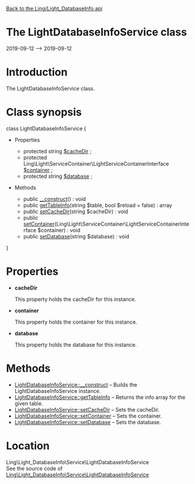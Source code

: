 [Back to the Ling/Light_DatabaseInfo api](https://github.com/lingtalfi/Light_DatabaseInfo/blob/master/doc/api/Ling/Light_DatabaseInfo.md)



The LightDatabaseInfoService class
================
2019-09-12 --> 2019-09-12






Introduction
============

The LightDatabaseInfoService class.



Class synopsis
==============


class <span class="pl-k">LightDatabaseInfoService</span>  {

- Properties
    - protected string [$cacheDir](#property-cacheDir) ;
    - protected Ling\Light\ServiceContainer\LightServiceContainerInterface [$container](#property-container) ;
    - protected string [$database](#property-database) ;

- Methods
    - public [__construct](https://github.com/lingtalfi/Light_DatabaseInfo/blob/master/doc/api/Ling/Light_DatabaseInfo/Service/LightDatabaseInfoService/__construct.md)() : void
    - public [getTableInfo](https://github.com/lingtalfi/Light_DatabaseInfo/blob/master/doc/api/Ling/Light_DatabaseInfo/Service/LightDatabaseInfoService/getTableInfo.md)(string $table, bool $reload = false) : array
    - public [setCacheDir](https://github.com/lingtalfi/Light_DatabaseInfo/blob/master/doc/api/Ling/Light_DatabaseInfo/Service/LightDatabaseInfoService/setCacheDir.md)(string $cacheDir) : void
    - public [setContainer](https://github.com/lingtalfi/Light_DatabaseInfo/blob/master/doc/api/Ling/Light_DatabaseInfo/Service/LightDatabaseInfoService/setContainer.md)(Ling\Light\ServiceContainer\LightServiceContainerInterface $container) : void
    - public [setDatabase](https://github.com/lingtalfi/Light_DatabaseInfo/blob/master/doc/api/Ling/Light_DatabaseInfo/Service/LightDatabaseInfoService/setDatabase.md)(string $database) : void

}




Properties
=============

- <span id="property-cacheDir"><b>cacheDir</b></span>

    This property holds the cacheDir for this instance.
    
    

- <span id="property-container"><b>container</b></span>

    This property holds the container for this instance.
    
    

- <span id="property-database"><b>database</b></span>

    This property holds the database for this instance.
    
    



Methods
==============

- [LightDatabaseInfoService::__construct](https://github.com/lingtalfi/Light_DatabaseInfo/blob/master/doc/api/Ling/Light_DatabaseInfo/Service/LightDatabaseInfoService/__construct.md) &ndash; Builds the LightDatabaseInfoService instance.
- [LightDatabaseInfoService::getTableInfo](https://github.com/lingtalfi/Light_DatabaseInfo/blob/master/doc/api/Ling/Light_DatabaseInfo/Service/LightDatabaseInfoService/getTableInfo.md) &ndash; Returns the info array for the given table.
- [LightDatabaseInfoService::setCacheDir](https://github.com/lingtalfi/Light_DatabaseInfo/blob/master/doc/api/Ling/Light_DatabaseInfo/Service/LightDatabaseInfoService/setCacheDir.md) &ndash; Sets the cacheDir.
- [LightDatabaseInfoService::setContainer](https://github.com/lingtalfi/Light_DatabaseInfo/blob/master/doc/api/Ling/Light_DatabaseInfo/Service/LightDatabaseInfoService/setContainer.md) &ndash; Sets the container.
- [LightDatabaseInfoService::setDatabase](https://github.com/lingtalfi/Light_DatabaseInfo/blob/master/doc/api/Ling/Light_DatabaseInfo/Service/LightDatabaseInfoService/setDatabase.md) &ndash; Sets the database.





Location
=============
Ling\Light_DatabaseInfo\Service\LightDatabaseInfoService<br>
See the source code of [Ling\Light_DatabaseInfo\Service\LightDatabaseInfoService](https://github.com/lingtalfi/Light_DatabaseInfo/blob/master/Service/LightDatabaseInfoService.php)



